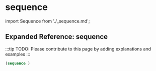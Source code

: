 # sequence

import Sequence from './_sequence.md';

<Sequence />

## Expanded Reference: sequence

:::tip
TODO: Please contribute to this page by adding explanations and examples
:::

```lisp
(sequence )
```
